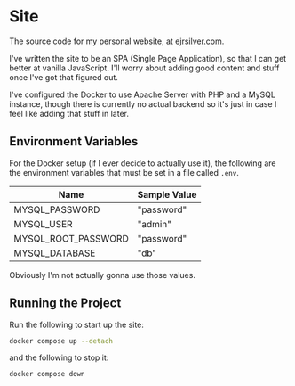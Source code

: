 # Site

The source code for my personal website, at [ejrsilver.com](https://ejrsilver.com).

I've written the site to be an SPA (Single Page Application), so that I can get better at vanilla JavaScript. I'll worry about adding good content and stuff once I've got that figured out.

I've configured the Docker to use Apache Server with PHP and a MySQL instance, though there is currently no actual backend so it's just in case I feel like adding that stuff in later.

## Environment Variables

For the Docker setup (if I ever decide to actually use it), the following are the environment variables that must be set in a file called `.env`.

| Name                | Sample Value |
| ------------------- | ------------ |
| MYSQL_PASSWORD      | "password"   |
| MYSQL_USER          | "admin"      |
| MYSQL_ROOT_PASSWORD | "password"   |
| MYSQL_DATABASE      | "db"         |

Obviously I'm not actually gonna use those values.

## Running the Project

Run the following to start up the site:

```bash
docker compose up --detach
```

and the following to stop it:
```bash
docker compose down
```
